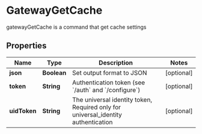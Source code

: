 

# GatewayGetCache

gatewayGetCache is a command that get cache settings

## Properties

| Name | Type | Description | Notes |
|------------ | ------------- | ------------- | -------------|
|**json** | **Boolean** | Set output format to JSON |  [optional] |
|**token** | **String** | Authentication token (see &#x60;/auth&#x60; and &#x60;/configure&#x60;) |  [optional] |
|**uidToken** | **String** | The universal identity token, Required only for universal_identity authentication |  [optional] |



